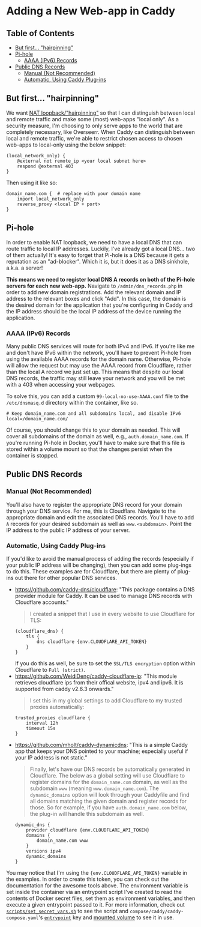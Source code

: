 # Adding a New Web-app in Caddy
## Table of Contents
- [But first... "hairpinning"](#but-first-hairpinning)
- [Pi-hole](#pi-hole)
	- [AAAA (IPv6) Records](#aaaa-ipv6-records)
- [Public DNS Records](#public-dns-records)
	- [Manual (Not Recommended)](#manual-not-recommended)
	- [Automatic, Using Caddy Plug-ins](#automatic-using-caddy-plug-ins)

## But first... "hairpinning"
We want [NAT loopback/"hairpinning"](https://nordvpn.com/cybersecurity/glossary/nat-loopback/) so that I can distinguish between local and remote traffic and make some (most) web-apps "local only".
As a security measure, I'm choosing to only serve apps to the world that are completely necessary, like Overseerr.
When Caddy can distinguish between local and remote traffic, we're able to restrict chosen access to chosen web-apps to local-only using the below snippet:
```
(local_network_only) {
	@external not remote_ip <your local subnet here>
	respond @external 403
}
```
Then using it like so:
```
domain_name.com {  # replace with your domain name
	import local_network_only
	reverse_proxy <local IP + port>
}
```

## Pi-hole
In order to enable NAT loopback, we need to have a local DNS that can route traffic to local IP addresses.
Luckily, I've already got a local DNS... two of them actually!
It's easy to forget that Pi-hole is a DNS because it gets a reputation as an "ad-blocker".
Which it is, but it does it as a DNS sinkhole, a.k.a. a server!

**This means we need to register local DNS A records on both of the Pi-hole servers for each new web-app.**
Navigate to `/admin/dns_records.php` in order to add new domain registrations.
Add the relevant domain and IP address to the relevant boxes and click "Add".
In this case, the domain is the desired domain for the application that you're configuring in Caddy and the IP address should be the local IP address of the device running the application.

### AAAA (IPv6) Records
Many public DNS services will route for both IPv4 and IPv6.
If you're like me and don't have IPv6 within the network, you'll have to prevent Pi-hole from using the available AAAA records for the domain name.
Otherwise, Pi-hole will allow the request but may use the AAAA record from Cloudflare, rather than the local A record we just set up.
This means that despite our local DNS records, the traffic may still leave your network and you will be met with a 403 when accessing your webpages.

To solve this, you can add a custom `99-local-no-use-AAAA.conf` file to the `/etc/dnsmasq.d` directory within the container, like so.
```env
# Keep domain_name.com and all subdomains local, and disable IPv6
local=/domain_name.com/
```
Of course, you should change this to your domain as needed.
This will cover all subdomains of the domain as well, e.g., `auth.domain_name.com`.
If you're running Pi-hole in Docker, you'll have to make sure that this file is stored within a volume mount so that the changes persist when the container is stopped.

## Public DNS Records
### Manual (Not Recommended)
You'll also have to register the appropriate DNS record for your domain through your DNS service.
For me, this is Cloudflare.
Navigate to the appropriate domain and edit the associated DNS records.
You'll have to add `A` records for your desired subdomain as well as `www.<subdomain>`.
Point the IP address to the public IP address of your server.

### Automatic, Using Caddy Plug-ins
If you'd like to avoid the manual process of adding the records (especially if your public IP address will be changing), then you can add some plug-ings to do this.
These examples are for Cloudflare, but there are plenty of plug-ins out there for other popular DNS services.

* https://github.com/caddy-dns/cloudflare: "This package contains a DNS provider module for Caddy. It can be used to manage DNS records with Cloudflare accounts."
	> I created a snippet that I use in every website to use Cloudflare for TLS:
	```
	(cloudflare_dns) {
		tls {
			dns cloudflare {env.CLOUDFLARE_API_TOKEN}
		}
	}
	```
	If you do this as well, be sure to set the `SSL/TLS encryption` option within Cloudflare to `Full (strict)`.
* https://github.com/WeidiDeng/caddy-cloudflare-ip: "This module retrieves cloudflare ips from their offical website, ipv4 and ipv6. It is supported from caddy v2.6.3 onwards."
	> I set this in my global settings to add Cloudflare to my trusted proxies automatically:
	```
	trusted_proxies cloudflare {
		interval 12h
		timeout 15s
	}
	```
* https://github.com/mholt/caddy-dynamicdns: "This is a simple Caddy app that keeps your DNS pointed to your machine; especially useful if your IP address is not static."
	> Finally, let's have our DNS records be automatically generated in Cloudflare.
	The below as a global setting will use Cloudflare to register domains for the `domain_name.com` domain, as well as the subdomain `www` (meaning `www.domain_name.com`).
	The `dynamic_domains` option will look through your Caddyfile and find all domains matching the given domain and register records for those.
	So for example, if you have `auth.domain_name.com` below, the plug-in will handle this subdomain as well.
	```
	dynamic_dns {
		provider cloudflare {env.CLOUDFLARE_API_TOKEN}
		domains {
			domain_name.com www
		}
		versions ipv4
		dynamic_domains
	}
	```

You may notice that I'm using the `{env.CLOUDFLARE_API_TOKEN}` variable in the examples.
In order to create this token, you can check out the documentation for the awesome tools above.
The environment variable is set inside the container via an entrypoint script I've created to read the contents of Docker secret files, set them as environment variables, and then execute a given entrypoint passed to it.
For more information, check out [`scripts/set_secret_vars.sh`](../../scripts/set_secret_vars.sh) to see the script and `compose/caddy/caddy-compose.yaml`'s [`entrypoint`](caddy-compose.yaml#L13) key and [mounted volume](caddy-compose.yaml#L26) to see it in use.
